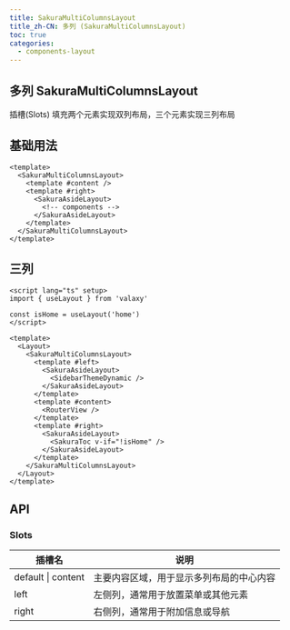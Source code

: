 ```yaml
---
title: SakuraMultiColumnsLayout
title_zh-CN: 多列 (SakuraMultiColumnsLayout)
toc: true
categories:
  - components-layout
---
```


## 多列 SakuraMultiColumnsLayout

插槽(Slots) 填充两个元素实现双列布局，三个元素实现三列布局

## 基础用法

```vue
<template>
  <SakuraMultiColumnsLayout>
    <template #content />
    <template #right>
      <SakuraAsideLayout>
        <!-- components -->
      </SakuraAsideLayout>
    </template>
  </SakuraMultiColumnsLayout>
</template>
```

## 三列

```vue
<script lang="ts" setup>
import { useLayout } from 'valaxy'

const isHome = useLayout('home')
</script>

<template>
  <Layout>
    <SakuraMultiColumnsLayout>
      <template #left>
        <SakuraAsideLayout>
          <SidebarThemeDynamic />
        </SakuraAsideLayout>
      </template>
      <template #content>
        <RouterView />
      </template>
      <template #right>
        <SakuraAsideLayout>
          <SakuraToc v-if="!isHome" />
        </SakuraAsideLayout>
      </template>
    </SakuraMultiColumnsLayout>
  </Layout>
</template>
```

## API

### Slots

| 插槽名 | 说明 |
| --- | --- |
| default \| content | 主要内容区域，用于显示多列布局的中心内容 |
| left | 左侧列，通常用于放置菜单或其他元素 |
| right | 右侧列，通常用于附加信息或导航 |
